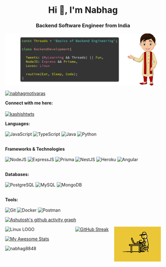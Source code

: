  
<h1 align="center">Hi 👋, I'm Nabhag</h1>
<h3 align="center">Backend Software Engineer from India</h3>

<img src="Twitter header - 2.png"/>
<p align="left"> <a href="https://twitter.com/nabhagmotivaras" target="blank"><img src="https://img.shields.io/twitter/follow/nabhagmotivaras?logo=twitter&style=for-the-badge" alt="nabhagmotivaras" /></a> </p>

<b>Connect with me here: </b>
<br><br>
<a href="https://twitter.com/NabhagMotivaras" target="blank"><img align="center" src="https://raw.githubusercontent.com/rahuldkjain/github-profile-readme-generator/master/src/images/icons/Social/twitter.svg" alt="kashishtwts" height="30" width="40" /></a>

<b>Languages: </b>
<br><br>
![JavaScript](https://api.iconify.design/logos:javascript.svg?color=%23888888)
![TypeScript](https://api.iconify.design/logos:typescript-icon.svg?color=%23888888)
![Java](https://api.iconify.design/logos:java.svg?color=%23888888)
![Python](https://api.iconify.design/logos:python.svg?color=%23888888)
<br><br>

<b>Frameworks & Technologies</b>
<br><br>
![NodeJS](https://api.iconify.design/logos:nodejs.svg?color=%23888888)
![ExpressJS](https://api.iconify.design/logos:express.svg?color=%2326a269)
![Prisma](https://api.iconify.design/logos:prisma.svg?color=%2326a269)
![NestJS](https://api.iconify.design/logos:nestjs.svg?color=%2326a269)
![Heroku](https://api.iconify.design/logos:heroku-icon.svg?color=%2326a269)
![Angular](https://api.iconify.design/logos:angular-icon.svg?color=%2326a2690)
<br><br>

<b>Databases: </b>
<br><br>
![PostgreSQL](https://api.iconify.design/logos:postgresql.svg?color=%2326a269)
![MySQL](https://api.iconify.design/logos:mysql.svg?color=%2326a269)
![MongoDB](https://api.iconify.design/logos:mongodb-icon.svg?color=%2326a269)
<br><br>

<b>Tools: </b>
<br><br>
![Git](https://api.iconify.design/logos:git-icon.svg?color=%2326a269)
![Docker](https://api.iconify.design/logos:docker-icon.svg?color=%2326a269)
![Postman](https://api.iconify.design/logos:postman-icon.svg?color=%2326a269)

[![Ashutosh's github activity graph](https://activity-graph.herokuapp.com/graph?username=Nabhag8848&bg_color=000000&color=6ebc2f&line=781212&point=42a956&area=true&hide_border=false)](https://github.com/ashutosh00710/github-readme-activity-graph)

<img align="right" height = "50%" width= "30%" src="Coder.gif"/>


<img align = "left" src="https://1000logos.net/wp-content/uploads/2017/03/LINUX-LOGO.png" alt="Linux LOGO" width="45%"/>


[![GitHub Streak](https://github-readme-streak-stats.herokuapp.com/?user=Nabhag8848&theme=highcontrast&background=000000&ring=6ebc2f)](https://git.io/streak-stats)

[![My Awesome Stats](https://awesome-github-stats.azurewebsites.net/user-stats/Nabhag8848?cardType=github&theme=dark&Title=DD272700&Background=000000&hide_border=false)](https://git.io/awesome-stats-card)

<p align="left"> <img src="https://komarev.com/ghpvc/?username=nabhag8848&label=Profile%20views&color=0e75b6&style=flat" alt="nabhag8848" /> </p>


